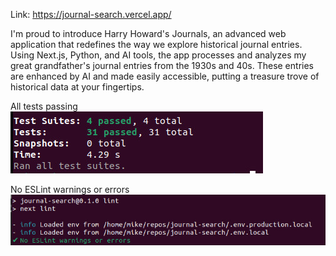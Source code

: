 Link: https://journal-search.vercel.app/

I'm proud to introduce Harry Howard's Journals, an advanced web application that redefines the way we explore historical journal entries. Using Next.js, Python, and AI tools, the app processes and analyzes my great grandfather's journal entries from the 1930s and 40s. These entries are enhanced by AI and made easily accessible, putting a treasure trove of historical data at your fingertips.

All tests passing
![tests passing image](public/images/harry-journals-tests.jpg)

No ESLint warnings or errors 
![no lint errors or warnings image](public/images/harry-journals-lint.jpg)